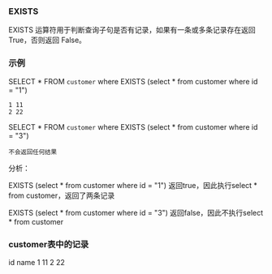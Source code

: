 

### EXISTS

EXISTS 运算符用于判断查询子句是否有记录，如果有一条或多条记录存在返回 True，否则返回 False。

### 示例

SELECT * FROM `customer` where  EXISTS (select * from customer where id = "1")
```text
1 11
2 22
```

SELECT * FROM `customer` where  EXISTS (select * from customer where id = "3")
```text
不会返回任何结果
```

分析：

EXISTS (select * from customer where id = "1") 返回true，因此执行select * from customer，返回了两条记录

EXISTS (select * from customer where id = "3") 返回false，因此不执行select * from customer

### customer表中的记录

id  name
1    11
2    22






